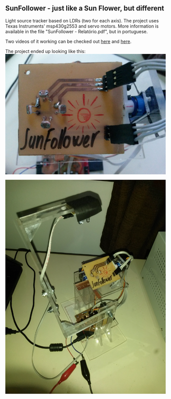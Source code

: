 ## SunFollower - just like a Sun Flower, but different

Light source tracker based on LDRs (two for each axis). The project uses Texas Instruments' msp430g2553 and
servo motors. More information is available in the file "SunFollower - Relatório.pdf", but in portuguese.

Two videos of it working can be checked out [here](https://www.youtube.com/watch?v=nvw0BELfpRg&t=7s) and [here](https://www.youtube.com/watch?v=sF1NgKuyHPw).

The project ended up looking like this:
![Sensing board face](sensing_board_face.jpg)

![Project structure](structure.jpg)